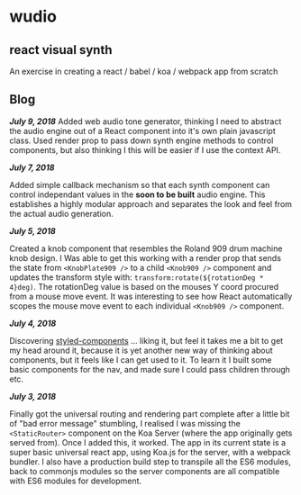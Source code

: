 # wudio
## react visual synth
An exercise in creating a react / babel / koa / webpack app from scratch

## Blog
***July 9, 2018***
Added web audio tone generator, thinking I need to abstract the audio engine out of a React component into it's own plain javascript class.  Used render prop to pass down synth engine methods to control components, but also thinking I this will be easier if I use the context API.

***July 7, 2018***

Added simple callback mechanism so that each synth component can control independant values in the **soon to be built** audio engine. This establishes a highly modular approach and separates the look and feel from the actual audio generation.

***July 5, 2018***

Created a knob component that resembles the Roland 909 drum machine knob design. I Was able to get this working with a render prop that sends the state from `<KnobPlate909 />` to a child `<Knob909 />` component and updates the transform style with: `transform:rotate(${rotationDeg * 4}deg)`. The rotationDeg value is based on the mouses Y coord procured from a mouse move event. It was interesting to see how React automatically scopes the mouse move event to each individual `<Knob909 />` component.

***July 4, 2018***

Discovering [styled-components](https://www.styled-components.com/docs/api#primary) ... liking it, but feel it takes me a bit to get my head around it, because it is yet another new way of thinking about components, but it feels like I can get used to it. To learn it I built some basic components for the nav, and made sure I could pass children through etc.

***July 3, 2018***

Finally got the universal routing and rendering part complete after a little bit of "bad error message" stumbling, I realised I was missing the `<StaticRouter>` component on the Koa Server (where the app originally gets served from). Once I added this, it worked. The app in its current state is a super basic universal react app, using Koa.js for the server, with a webpack bundler. I also have a production build step to transpile all the ES6 modules, back to commonjs modules so the server components are all compatible with ES6 modules for development.
